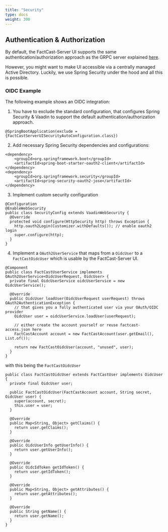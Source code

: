 ```yaml
---
title: "Security"
type: docs
weight: 300
---
```


## Authentication & Authorization

By default, the FactCast-Server UI supports the same authentication/authorization approach as the GRPC server
explained [here](/setup/security/).

However, you might want to make UI accessible via a centrally managed Active Directory. Luckily, we use Spring Security
under the hood and all this is possible.

### OIDC Example

The following example shows an OIDC integration:

1. You have to exclude the standard configuration, that configures Spring Security & Vaadin to support the default
   authentication/authorization approach.

```
@SpringBootApplication(exclude = {FactCastServerUISecurityAutoConfiguration.class})
```

2. Add necessary Spring Security dependencies and configurations:

```
<dependency>
    <groupId>org.springframework.boot</groupId>
    <artifactId>spring-boot-starter-oauth2-client</artifactId>
</dependency>
<dependency>
    <groupId>org.springframework.security</groupId>
    <artifactId>spring-security-oauth2-jose</artifactId>
</dependency>
```

3. Implement custom security configuration

```
@Configuration
@EnableWebSecurity
public class SecurityConfig extends VaadinWebSecurity {
  @Override
  protected void configure(HttpSecurity http) throws Exception {
    http.oauth2Login(Customizer.withDefaults()); // enable oauth2 login
    super.configure(http);
  }
}
```

4. Implement a `OAuth2UserService` that maps from a `OidcUser` to a `FactCastOidcUser` which is usable by the
   FactCast-Server UI.

```
@Component
public class FactCastUserService implements OAuth2UserService<OidcUserRequest, OidcUser> {
  private final OidcUserService oidcUserService = new OidcUserService();

  @Override
  public OidcUser loadUser(OidcUserRequest userRequest) throws OAuth2AuthenticationException {
    // that gives you a fully authenticated user via your OAuth/OIDC provider
    OidcUser user = oidcUserService.loadUser(userRequest);

    // either create the account yourself or reuse factcast-access.json here
    FactCastAccount account = new FactCastAccount(user.getEmail(), List.of());

    return new FactCastOidcUser(account, "unused", user);
  }
}
```

with this being the `FactCastOidcUser`

```
public class FactCastOidcUser extends FactCastUser implements OidcUser {
  private final OidcUser user;

  public FactCastOidcUser(FactCastAccount account, String secret, OidcUser user) {
    super(account, secret);
    this.user = user;
  }

  @Override
  public Map<String, Object> getClaims() {
    return user.getClaims();
  }

  @Override
  public OidcUserInfo getUserInfo() {
    return user.getUserInfo();
  }

  @Override
  public OidcIdToken getIdToken() {
    return user.getIdToken();
  }

  @Override
  public Map<String, Object> getAttributes() {
    return user.getAttributes();
  }

  @Override
  public String getName() {
    return user.getName();
  }
}
```
